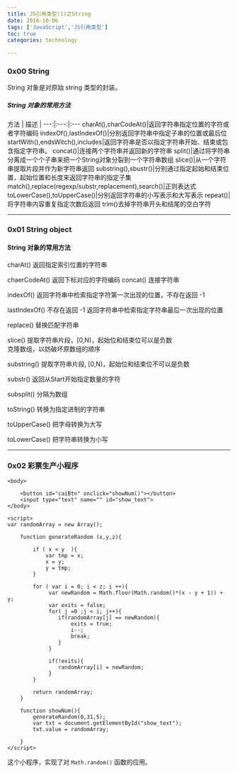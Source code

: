 ```yaml
---
title: JS引用类型(1)之String  
date: 2016-10-06     
tags: ['JavaScript','JS引用类型']
toc: true
categories: technology

---
```

### 0x00 String
String 对象是对原始 string 类型的封装。

##### String 对象的常用方法

方法 | 描述 |
---:|:---:|:---
charAt(),charCodeAt()|返回字符串指定位置的字符或者字符编码
indexOf(),lastIndexOf()|分别返回字符串中指定子串的位置或最后位
startWith(),endsWitch(),includes|返回字符串是否以指定字符串开始、结束或包含指定字符串。
concat()|连接两个字符串并返回新的字符串
split()|通过将字符串分离成一个个子串来把一个String对象分裂到一个字符串数组
slice()|从一个字符串提取片段并作为新字符串返回
substring(),sbustr()|分别通过指定起始和结束位置，起始位置和长度来返回字符串的指定子集
match(),replace(regexp/substr,replacement),search()|正则表达式
toLowerCase(),toUpperCase()|分别返回字符串的小写表示和大写表示
repeat()|将字符串内容重复指定次数后返回
trim()去掉字符串开头和结尾的空白字符



---
### 0x01 String object


#### String 对象的常用方法


charAt()        返回指定索引位置的字符串  

chaerCodeAt() 返回下标对应的字符编码
concat()        连接字符串  

indexOf()       返回字符串中检索指定字符第一次出现的位置，不存在返回 -1  



lastIndexOf()  不存在返回 -1  返回字符串中检索指定字符串最后一次出现的位置 

replace()       替换匹配字符串  

slice()         提取字符串片段，[0,N)，起始位和结束位可以是负数  
克隆数组，以妨破坏原数组的顺序


substring()     提取字符串片段, [0,N)，起始位和结束位不可以是负数 

substr()        返回从Start开始指定数量的字符   

subsplit()      分隔为数组   

toString()      转换为指定进制的字符串    

toUpperCase()   把字母转换为大写  

toLowerCase()   把字符串转换为小写   







---
### 0x02 彩票生产小程序

```
<body>
	
	<button id="caiBtn" onclick="showNum()"></button>
	<input type="text" name="" id="show_text">
</body>

<script>
var randomArray = new Array();

	function generateRandom (x,y,z){

		if ( x < y  ){
			var tmp = x;
			x = y;
			y = tmp;
		}

		for ( var i = 0; i < z; i ++){
			 var newRandom = Math.floor(Math.random()*(x - y + 1)) + y;			 
			 var exits = false;
			 for( j =0 ;j < i; j++){
			 	if(randomArray[j] == newRandom){
			 		exits = true;
			 		i--;
			 		break;
			 	}
			 }		

			 if(!exits){
			 	randomArray[i] = newRandom;
			 } 
		}
		
		return randomArray;
	}

	function showNum(){
		generateRandom(0,31,5);
		var txt = document.getElementById("show_text");
		txt.value = randomArray;
		
	}
</script>
```

这个小程序，实现了对 `Math.random()` 函数的应用。


